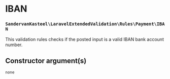 # IBAN
### `SandervanKasteel\LaravelExtendedValidation\Rules\Payment\IBAN`

This validation rules checks if the posted input is a valid IBAN bank account number.

## Constructor argument(s)

```php
none
```
